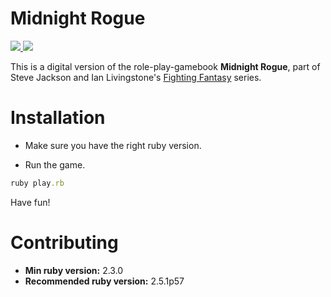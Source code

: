 # Midnight Rogue
<p>
  <a href="https://travis-ci.com/MatheusRich/midnight-rogue">
    <img src="https://travis-ci.com/MatheusRich/midnight-rogue.svg?branch=master"/>
  </a>
  <a href="https://codeclimate.com/github/MatheusRich/midnight-rogue/maintainability">
    <img src="https://api.codeclimate.com/v1/badges/7405d24320764c751449/maintainability"/>
  </a>
  <!-- <a href="https://codeclimate.com/github/MatheusRich/midnight-rogue/test_coverage">
    <img src="https://api.codeclimate.com/v1/badges/7405d24320764c751449/test_coverage"/>
  </a> -->
</p>

This is a digital version of the role-play-gamebook **Midnight Rogue**, part of Steve Jackson and Ian Livingstone's [Fighting Fantasy](https://en.wikipedia.org/wiki/Fighting_Fantasy) series.

# Installation
* Make sure you have the right ruby version.

* Run the game.
```ruby
ruby play.rb
```
Have fun!

# Contributing

* **Min ruby version:** 2.3.0
* **Recommended ruby version:** 2.5.1p57